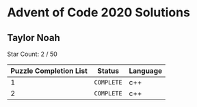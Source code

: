 # Advent of Code 2020 Solutions 

## Taylor Noah

Star Count: 2 / 50  
      
| Puzzle Completion List   | Status | Language |  
| --- | --- | --- |  
1 | `COMPLETE`  | c++ |  
2 | `COMPLETE`  | c++ |  
